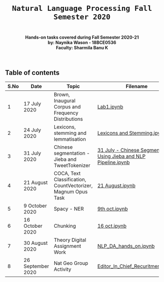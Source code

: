 <code>
  <h1 align="center">Natural Language Processing Fall Semester 2020</h1>
</code>

<p align="center"><strong>
  Hands-on tasks covered during Fall Semester 2020-21
  <br>
  by: Naynika Wason - 18BCE0536
  <br>
  Faculty: Sharmila Banu K
  </strong></p>

<br>

## Table of contents
S.No | Date | Topic | Filename
-----|-----|----- | ----
1 | 17 July 2020 | Brown, Inaugural Corpus and Frequency Distributions | <a href="https://github.com/naynikaw/Natural-Language-Processing-Fall-2020/blob/master/Lab1.ipynb">Lab1.ipynb</a>
2 | 24 July 2020 | Lexicons, stemming and lemmatisation | <a href="https://github.com/naynikaw/Natural-Language-Processing-Fall-2020/blob/master/Lexicons%20and%20Stemming.ipynb">Lexicons and Stemming.ipynb</a>
3 | 31 July 2020 | Chinese segmentation - Jieba and TweetTokenizer | <a href="https://github.com/naynikaw/Natural-Language-Processing-Fall-2020/blob/master/31%20July%20-%20Chinese%20Segmentation%20Using%20Jieba%20and%20NLP%20Pipeline.ipynb">31 July - Chinese Segmentation Using Jieba and NLP Pipeline.ipynb</a>
4 | 21 August 2020 | COCA, Text Classification, CountVectorizer, Magnum Opus Task | <a href="https://github.com/naynikaw/Natural-Language-Processing-Fall-2020/blob/master/21%20August.ipynb">21 August.ipynb</a>
5 | 9 October 2020 | Spacy - NER | <a href="https://github.com/naynikaw/Natural-Language-Processing-Fall-2020/blob/master/9th%20oct.ipynb">9th oct.ipynb</a>
6 | 16 October 2020 | Chunking | <a href="https://github.com/naynikaw/Natural-Language-Processing-Fall-2020/blob/master/16%20oct.ipynb">16 oct.ipynb<a/>
7 | 30 August 2020 | Theory Digital Assignment Work | <a href="https://github.com/naynikaw/Natural-Language-Processing-Fall-2020/blob/master/NLP_DA_hands_on.ipynb">NLP_DA_hands_on.ipynb</a>
8 | 26 September 2020 | Nat Geo Group Activity | <a href="https://github.com/naynikaw/Natural-Language-Processing-Fall-2020/blob/master/Editor_In_Chief_Recuritment.ipynb">Editor_In_Chief_Recuritment.ipynb</a>

<br>
